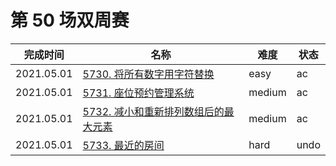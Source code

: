 # 第 50 场双周赛

**完成时间**|**名称**|**难度**|**状态**
------------|--------|--------|-------
2021.05.01|[5730. 将所有数字用字符替换](./5730.%20将所有数字用字符替换)|easy|ac
2021.05.01|[5731. 座位预约管理系统](./5731.%20座位预约管理系统)|medium|ac
2021.05.01|[5732. 减小和重新排列数组后的最大元素](./5732.%20减小和重新排列数组后的最大元素)|medium|ac
2021.05.01|[5733. 最近的房间](./5733.%20最近的房间)|hard|undo
